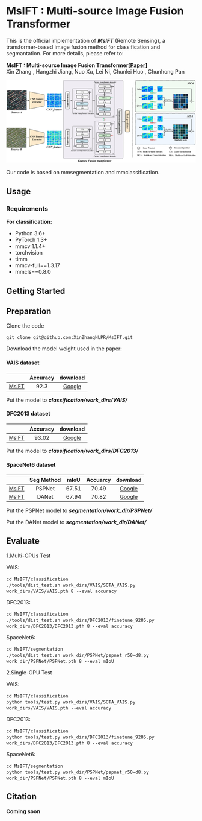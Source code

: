 # MsIFT : Multi-source Image Fusion Transformer
This is the official implementation of ***MsIFT*** (Remote Sensing), a transformer-based image fusion method for classification and segmantation. For more details, please refer to:

**MsIFT : Multi-source Image Fusion Transformer[[Paper]](https://ieeexplore.ieee.org/stamp/stamp.jsp?arnumber=9508842)**  <br />
Xin Zhang , Hangzhi Jiang, Nuo Xu, Lei Ni, Chunlei Huo , Chunhong Pan<br />

![intro](pipeline.jpg)

Our code is based on mmsegmentation and mmclassification.

## Usage
### Requirements
**For classification:**

- Python 3.6+
- PyTorch 1.3+
- mmcv 1.1.4+
- torchvision
- timm
- mmcv-full==1.3.17
- mmcls==0.8.0


## Getting Started
## Preparation
Clone the code
```
git clone git@github.com:XinZhangNLPR/MsIFT.git
```


Download the model weight used in the paper:

#### VAIS dataset
|                                             |Accuracy|download | 
|---------------------------------------------|:-------:|:---------:|
|[MsIFT](classification/work_dirs/VAIS/SOTA_VAIS.py)| 92.3|[Google](https://drive.google.com/file/d/1zUT3dc_swMoL5w8s5DGCloj65aR0Er1W/view?usp=sharing)

Put the model to ***classification/work_dirs/VAIS/***
#### DFC2013 dataset
|                                             |Accuracy|download | 
|---------------------------------------------|:-------:|:---------:|
| [MsIFT](classification/work_dirs/DFC2013/finetune_9285.py)| 93.02 |[Google](https://drive.google.com/file/d/13eJiJymZYaZjMxMCuqHE0FEfmD_Q4uAQ/view?usp=sharing)

Put the model to ***classification/work_dirs/DFC2013/***

#### SpaceNet6 dataset
|                                             |Seg Method|mIoU|Accuarcy | download | 
|---------------------------------------------|:-------:|:-------:|:---------:|:---------:|
| [MsIFT](segmentation/work_dir/PSPNet/pspnet_r50-d8.py) |PSPNet|67.51|70.49|[Google](https://drive.google.com/file/d/1S_LFVtEoE_L6hJpu8FGzah4DszFFe6ma/view?usp=sharing)
| [MsIFT](segmentation/work_dir/DANet/danet.py) |DANet|67.94|70.82|[Google](https://drive.google.com/file/d/1r-IHv73nZda4EEdGSZ3N7gYWLaeATd_y/view?usp=sharing)

Put the PSPNet model to ***segmentation/work_dir/PSPNet/***

Put the DANet model to ***segmentation/work_dir/DANet/***

## Evaluate
1.Multi-GPUs Test

VAIS:
```shell
cd MsIFT/classification
./tools/dist_test.sh work_dirs/VAIS/SOTA_VAIS.py work_dirs/VAIS/VAIS.pth 8 --eval accuracy
```

DFC2013:
```shell
cd MsIFT/classification
./tools/dist_test.sh work_dirs/DFC2013/finetune_9285.py work_dirs/DFC2013/DFC2013.pth 8 --eval accuracy
```

SpaceNet6:
```shell
cd MsIFT/segmentation
./tools/dist_test.sh work_dir/PSPNet/pspnet_r50-d8.py work_dir/PSPNet/PSPNet.pth 8 --eval mIoU
```

2.Single-GPU Test

VAIS:
```shell
cd MsIFT/classification
python tools/test.py work_dirs/VAIS/SOTA_VAIS.py work_dirs/VAIS/VAIS.pth --eval accuracy
```

DFC2013:
```shell
cd MsIFT/classification
python tools/test.py work_dirs/DFC2013/finetune_9285.py work_dirs/DFC2013/DFC2013.pth 8 --eval accuracy 
```

SpaceNet6:
```shell
cd MsIFT/segmentation
python tools/test.py work_dir/PSPNet/pspnet_r50-d8.py work_dir/PSPNet/PSPNet.pth 8 --eval mIoU
```

## Citation

**Coming soon**
